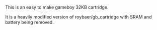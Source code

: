 This is an easy to make gameboy 32KB cartridge.

It is a heavily modified version of roybaer/gb_cartridge with SRAM and battery being removed.
